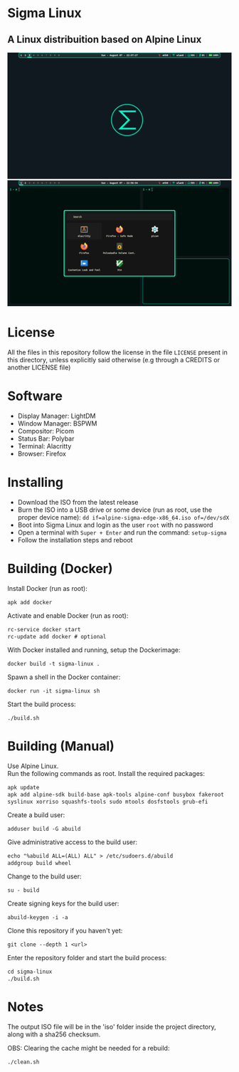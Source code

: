 # Sigma Linux
## A Linux distribuition based on Alpine Linux

![screenshot-desktop](screenshots/screenshot-desktop.png)
![screenshot-apps](screenshots/screenshot-apps.png)

# License
All the files in this repository follow the license in the file `LICENSE` present in this directory, unless explicitly said otherwise (e.g through a CREDITS or another LICENSE file)

# Software
- Display Manager: LightDM
- Window Manager: BSPWM
- Compositor: Picom
- Status Bar: Polybar
- Terminal: Alacritty
- Browser: Firefox

# Installing
- Download the ISO from the latest release
- Burn the ISO into a USB drive or some device (run as root, use the proper device name): `dd if=alpine-sigma-edge-x86_64.iso of=/dev/sdX`
- Boot into Sigma Linux and login as the user `root` with no password
- Open a terminal with `Super + Enter` and run the command: `setup-sigma`
- Follow the installation steps and reboot

# Building (Docker)
Install Docker (run as root):
```
apk add docker
```

Activate and enable Docker (run as root):
```
rc-service docker start
rc-update add docker # optional
```

With Docker installed and running, setup the Dockerimage:
```
docker build -t sigma-linux .
```

Spawn a shell in the Docker container:
```
docker run -it sigma-linux sh
```

Start the build process:
```
./build.sh
```

# Building (Manual)
Use Alpine Linux.  
Run the following commands as root.
Install the required packages:
```
apk update
apk add alpine-sdk build-base apk-tools alpine-conf busybox fakeroot syslinux xorriso squashfs-tools sudo mtools dosfstools grub-efi
```

Create a build user:
```
adduser build -G abuild
```

Give administrative access to the build user:
```
echo "%abuild ALL=(ALL) ALL" > /etc/sudoers.d/abuild
addgroup build wheel
```

Change to the build user:
```
su - build
```

Create signing keys for the build user:
```
abuild-keygen -i -a
```

Clone this repository if you haven't yet:
```
git clone --depth 1 <url>
```

Enter the repository folder and start the build process:
```
cd sigma-linux
./build.sh
```

# Notes

The output ISO file will be in the 'iso' folder inside the project directory, along with a sha256 checksum.

OBS: Clearing the cache might be needed for a rebuild:
```
./clean.sh
```
